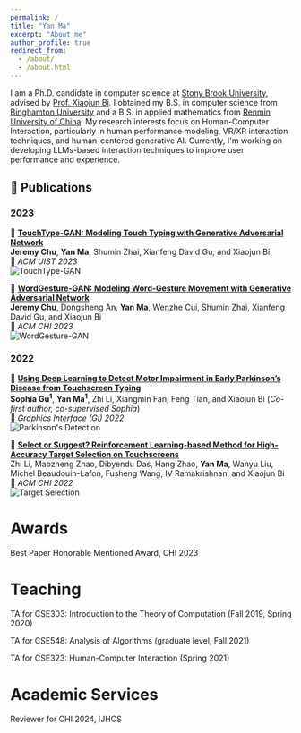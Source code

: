 ```yaml
---
permalink: /
title: "Yan Ma"
excerpt: "About me"
author_profile: true
redirect_from:
  - /about/
  - /about.html
---
```


I am a Ph.D. candidate in computer science at [Stony Brook University](https://www.stonybrook.edu), advised by [Prof. Xiaojun Bi](https://www3.cs.stonybrook.edu/~xiaojun/). I obtained my B.S. in computer science from [Binghamton University](https://www.binghamton.edu/) and a B.S. in applied mathematics from [Renmin University of China](https://en.ruc.edu.cn/). My research interests focus on Human-Computer Interaction, particularly in human performance modeling, VR/XR interaction techniques, and human-centered generative AI. Currently, I'm working on developing LLMs-based interaction techniques to improve user performance and experience.

## 📄 Publications  

### 2023  
📌 **[TouchType-GAN: Modeling Touch Typing with Generative Adversarial Network](https://dl.acm.org/doi/10.1145/XXXXXX)**  
**Jeremy Chu**, **Yan Ma**, Shumin Zhai, Xianfeng David Gu, and Xiaojun Bi  
📝 *ACM UIST 2023*  
![TouchType-GAN](path_to_image.jpg)  

📌 **[WordGesture-GAN: Modeling Word-Gesture Movement with Generative Adversarial Network](https://dl.acm.org/doi/10.1145/XXXXXX)**  
**Jeremy Chu**, Dongsheng An, **Yan Ma**, Wenzhe Cui, Shumin Zhai, Xianfeng David Gu, and Xiaojun Bi  
📝 *ACM CHI 2023*  
![WordGesture-GAN](path_to_image.jpg)  

### 2022  
📌 **[Using Deep Learning to Detect Motor Impairment in Early Parkinson’s Disease from Touchscreen Typing](https://dl.acm.org/doi/10.1145/XXXXXX)**  
**Sophia Gu$^1$**, **Yan Ma$^1$**, Zhi Li, Xiangmin Fan, Feng Tian, and Xiaojun Bi (*Co-first author, co-supervised Sophia*)  
📝 *Graphics Interface (GI) 2022*  
![Parkinson's Detection](path_to_image.jpg)  

📌 **[Select or Suggest? Reinforcement Learning-based Method for High-Accuracy Target Selection on Touchscreens](https://dl.acm.org/doi/10.1145/XXXXXX)**  
Zhi Li, Maozheng Zhao, Dibyendu Das, Hang Zhao, **Yan Ma**, Wanyu Liu, Michel Beaudouin-Lafon, Fusheng Wang, IV Ramakrishnan, and Xiaojun Bi  
📝 *ACM CHI 2022*  
![Target Selection](path_to_image.jpg)  


Awards
======
Best Paper Honorable Mentioned Award, CHI 2023

Teaching
======
TA for CSE303: Introduction to the Theory of Computation (Fall 2019, Spring 2020)

TA for CSE548: Analysis of Algorithms (graduate level, Fall 2021)

TA for CSE323: Human-Computer Interaction (Spring 2021)

Academic Services
======
Reviewer for CHI 2024, IJHCS
